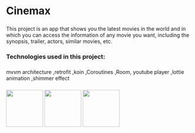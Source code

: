 <h1 align="left">Cinemax</h1>

###

<p align="left">This project is an app that shows you the latest movies in the world and in which you can access the information of any movie you want, including the synopsis, trailer, actors, similar movies, etc.</p>

###

<h3 align="left">Technologies used in this project:</h3>

###

<p align="left">mvvm architecture ,retrofit ,koin ,Coroutines ,Room, youtube player ,lottie animation ,shimmer effect</p>

###

<p float="left">
  <img src="https://s8.uupload.ir/files/photo_5_2023-03-23_09-53-23_1ztn.jpg" width="100" />
  <img src="https://s8.uupload.ir/files/photo_6_2023-03-23_09-53-23_q2mn.jpg" width="100" /> 
  <img src="https://s8.uupload.ir/files/photo_7_2023-03-23_09-53-23_pfzy.jpg" width="100" />
</p>

###
